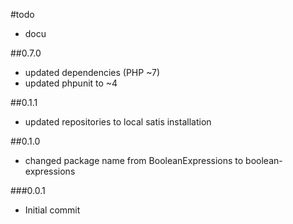 #todo

- docu

##0.7.0

 - updated dependencies (PHP ~7)
 - updated phpunit to ~4
 
##0.1.1

 - updated repositories to local satis installation

##0.1.0

 - changed package name from BooleanExpressions to boolean-expressions

###0.0.1

- Initial commit